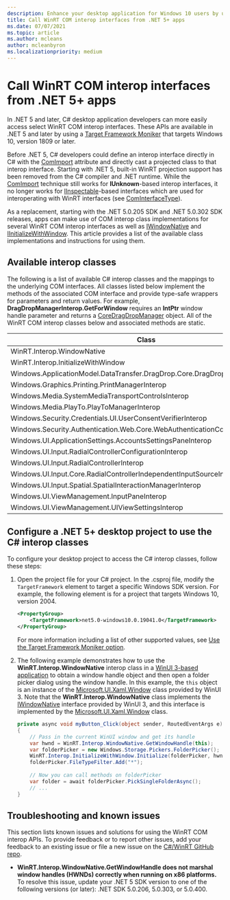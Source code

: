 ```yaml
---
description: Enhance your desktop application for Windows 10 users by using projected COM interop interfaces in .NET 5+.
title: Call WinRT COM interop interfaces from .NET 5+ apps
ms.date: 07/07/2021
ms.topic: article
ms.author: mcleans
author: mcleanbyron
ms.localizationpriority: medium
---
```


# Call WinRT COM interop interfaces from .NET 5+ apps

In .NET 5 and later, C# desktop application developers can more easily access select WinRT COM interop interfaces. These APIs are available in .NET 5 and later by using a [Target Framework Moniker](desktop-to-uwp-enhance.md#net-5-use-the-target-framework-moniker-option) that targets Windows 10, version 1809 or later.

Before .NET 5, C# developers could define an interop interface directly in C# with the [ComImport](/dotnet/api/system.runtime.interopservices.comimportattribute) attribute and directly cast a projected class to that interop interface. Starting with .NET 5, built-in WinRT projection support has been removed from the C# compiler and .NET runtime. While the [ComImport](/dotnet/api/system.runtime.interopservices.comimportattribute) technique still works for **IUnknown**-based interop interfaces, it no longer works for [IInspectable](/windows/win32/api/inspectable/nn-inspectable-iinspectable)-based interfaces which are used for interoperating with WinRT interfaces (see [ComInterfaceType](/dotnet/api/system.runtime.interopservices.cominterfacetype)).

As a replacement, starting with the .NET 5.0.205 SDK and .NET 5.0.302 SDK releases, apps can make use of COM interop class implementations for several WinRT COM interop interfaces as well as [IWindowNative](/windows/windows-app-sdk/api/win32/microsoft.ui.xaml.window/nn-microsoft-ui-xaml-window-iwindownative) and [IInitializeWithWindow](/windows/win32/api/shobjidl_core/nn-shobjidl_core-iinitializewithwindow). This article provides a list of the available class implementations and instructions for using them.

## Available interop classes

The following is a list of available C# interop classes and the mappings to the underlying COM interfaces. All classes listed below implement the methods of the associated COM interface and provide type-safe wrappers for parameters and return values. For example, **DragDropManagerInterop.GetForWindow** requires an **IntPtr** window handle parameter and returns a [CoreDragDropManager](/uwp/api/windows.applicationmodel.datatransfer.dragdrop.core.coredragdropmanager) object. All of the WinRT COM interop classes below and associated methods are static.

| Class | COM interface |
| -------------------------|-------|
| WinRT.Interop.WindowNative | [IWindowNative](/windows/windows-app-sdk/api/win32/microsoft.ui.xaml.window/nn-microsoft-ui-xaml-window-iwindownative) |
| WinRT.Interop.InitializeWithWindow | [IInitializeWithWindow](/windows/win32/api/shobjidl_core/nn-shobjidl_core-iinitializewithwindow) |
| Windows.ApplicationModel.DataTransfer.DragDrop.Core.DragDropManagerInterop | [IDragDropManagerInterop](/windows/win32/api/dragdropinterop/nn-dragdropinterop-idragdropmanagerinterop) |
| Windows.Graphics.Printing.PrintManagerInterop | [IPrintManagerInterop](/windows/win32/api/printmanagerinterop/nn-printmanagerinterop-iprintmanagerinterop) |
| Windows.Media.SystemMediaTransportControlsInterop | [ISystemMediaTransportControlsInterop](/windows/win32/api/systemmediatransportcontrolsinterop/nn-systemmediatransportcontrolsinterop-isystemmediatransportcontrolsinterop) |
| Windows.Media.PlayTo.PlayToManagerInterop | [IPlayToManagerInterop](/windows/win32/api/playtomanagerinterop/nn-playtomanagerinterop-iplaytomanagerinterop) |
| Windows.Security.Credentials.UI.UserConsentVerifierInterop | [IUserConsentVerifierInterop](/windows/win32/api/userconsentverifierinterop/nn-userconsentverifierinterop-iuserconsentverifierinterop) |
| Windows.Security.Authentication.Web.Core.WebAuthenticationCoreManagerInterop | [IWebAuthenticationCoreManagerInterop](/windows/win32/api/webauthenticationcoremanagerinterop/nn-webauthenticationcoremanagerinterop-iwebauthenticationcoremanagerinterop) |
| Windows.UI.ApplicationSettings.AccountsSettingsPaneInterop | [IAccountsSettingsPaneInterop](/windows/win32/api/accountssettingspaneinterop/nn-accountssettingspaneinterop-iaccountssettingspaneinterop) |
| Windows.UI.Input.RadialControllerConfigurationInterop | [IRadialControllerConfigurationInterop](/windows/win32/api/radialcontrollerinterop/nn-radialcontrollerinterop-iradialcontrollerconfigurationinterop) |
| Windows.UI.Input.RadialControllerInterop | [IRadialControllerInterop](/windows/win32/api/radialcontrollerinterop/nn-radialcontrollerinterop-iradialcontrollerinterop) |
| Windows.UI.Input.Core.RadialControllerIndependentInputSourceInterop | **IRadialControllerIndependentInputSourceInterop** |
| Windows.UI.Input.Spatial.SpatialInteractionManagerInterop | [ISpatialInteractionManagerInterop](/windows/win32/api/spatialinteractionmanagerinterop/nn-spatialinteractionmanagerinterop-ispatialinteractionmanagerinterop) |
| Windows.UI.ViewManagement.InputPaneInterop | [IInputPaneInterop](/windows/win32/api/inputpaneinterop/nn-inputpaneinterop-iinputpaneinterop) |
| Windows.UI.ViewManagement.UIViewSettingsInterop | [IUIViewSettingsInterop](/windows/win32/api/uiviewsettingsinterop/nn-uiviewsettingsinterop-iuiviewsettingsinterop) |

## Configure a .NET 5+ desktop project to use the C# interop classes

To configure your desktop project to access the C# interop classes, follow these steps:

1. Open the project file for your C# project. In the .csproj file, modify the `TargetFramework` element to target a specific Windows SDK version. For example, the following element is for a project that targets Windows 10, version 2004.

    ```xml
    <PropertyGroup>
        <TargetFramework>net5.0-windows10.0.19041.0</TargetFramework>
    </PropertyGroup>
    ```

    For more information including a list of other supported values, see [Use the Target Framework Moniker option](desktop-to-uwp-enhance.md#net-5-use-the-target-framework-moniker-option).

2. The following example demonstrates how to use the **WinRT.Interop.WindowNative** interop class in a [WinUI 3-based application](../../winui/winui3/create-your-first-winui3-app.md) to obtain a window handle object and then open a folder picker dialog using the window handle. In this example, the `this` object is an instance of the [Microsoft.UI.Xaml.Window](/windows/winui/api/microsoft.ui.xaml.window) class provided by WinUI 3. Note that the **WinRT.Interop.WindowNative** class implements the [IWindowNative](/windows/windows-app-sdk/api/win32/microsoft.ui.xaml.window/nn-microsoft-ui-xaml-window-iwindownative) interface provided by WinUI 3, and this interface is implemented by the [Microsoft.UI.Xaml.Window](/windows/winui/api/microsoft.ui.xaml.window) class.

    ```csharp
    private async void myButton_Click(object sender, RoutedEventArgs e)
    {
        // Pass in the current WinUI window and get its handle
        var hwnd = WinRT.Interop.WindowNative.GetWindowHandle(this);
        var folderPicker = new Windows.Storage.Pickers.FolderPicker();
        WinRT.Interop.InitializeWithWindow.Initialize(folderPicker, hwnd);
        folderPicker.FileTypeFilter.Add("*");
        
        // Now you can call methods on folderPicker
        var folder = await folderPicker.PickSingleFolderAsync();
        // ...
    }
    ```

## Troubleshooting and known issues

This section lists known issues and solutions for using the WinRT COM interop APIs. To provide feedback or to report other issues, add your feedback to an existing issue or file a new issue on the [C#/WinRT GitHub repo](https://github.com/microsoft/CsWinRT).

- **WinRT.Interop.WindowNative.GetWindowHandle does not marshal window handles (HWNDs) correctly when running on x86 platforms.** To resolve this issue, update your .NET 5 SDK version to one of the following versions (or later): .NET SDK 5.0.206, 5.0.303, or 5.0.400.


